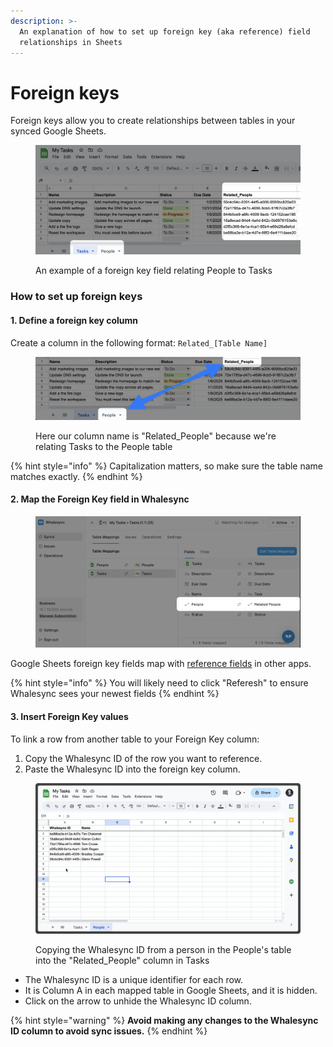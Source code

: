 ```yaml
---
description: >-
  An explanation of how to set up foreign key (aka reference) field
  relationships in Sheets
---
```


# Foreign keys

Foreign keys allow you to create relationships between tables in your synced Google Sheets.&#x20;

<figure><img src="../../.gitbook/assets/Sheets.png" alt=""><figcaption><p>An example of a foreign key field relating People to Tasks</p></figcaption></figure>

### How to set up foreign keys

#### 1. Define a foreign key column

Create a column in the following format: `Related_[Table Name]`

<figure><img src="../../.gitbook/assets/Related People.png" alt=""><figcaption><p>Here our column name is "Related_People" because we're relating Tasks to the People table</p></figcaption></figure>

{% hint style="info" %}
Capitalization matters, so make sure the table name matches exactly.&#x20;
{% endhint %}

#### 2. Map the Foreign Key field in Whalesync&#x20;

<figure><img src="../../.gitbook/assets/Map fields.png" alt=""><figcaption></figcaption></figure>

Google Sheets foreign key fields map with [reference fields](../../features/additional-features/reference-fields.md) in other apps.

{% hint style="info" %}
You will likely need to click "Referesh" to ensure Whalesync sees your newest fields
{% endhint %}

#### 3. Insert Foreign Key values

To link a row from another table to your Foreign Key column:&#x20;

1. Copy the Whalesync ID of the row you want to reference.
2. Paste the Whalesync ID into the foreign key column.

<figure><img src="../../.gitbook/assets/values.gif" alt=""><figcaption><p>Copying the Whalesync ID from a person in the People's table into the "Related_People" column in Tasks</p></figcaption></figure>

* The Whalesync ID is a unique identifier for each row.
* It is Column A in each mapped table in Google Sheets, and it is hidden.
* Click on the arrow to unhide the Whalesync ID column.

{% hint style="warning" %}
**Avoid making any changes to the Whalesync ID column to avoid sync issues.**&#x20;
{% endhint %}
